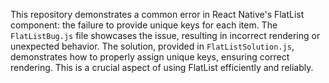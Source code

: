 This repository demonstrates a common error in React Native's FlatList component: the failure to provide unique keys for each item.  The `FlatListBug.js` file showcases the issue, resulting in incorrect rendering or unexpected behavior. The solution, provided in `FlatListSolution.js`, demonstrates how to properly assign unique keys, ensuring correct rendering. This is a crucial aspect of using FlatList efficiently and reliably. 